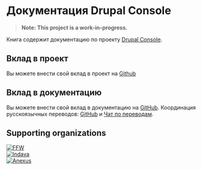 # Документация Drupal Console

> **Note: This project is a work-in-progress.**

Книга содержит документацию по проекту [Drupal Console](http://drupalconsole.com/).

## Вклад в проект

Вы можете внести свой вклад в проект на [Github](https://github.com/hechoendrupal/DrupalConsole)

## Вклад в документацию

Вы можете внести свой вклад в документацию на [GitHub](https://github.com/hechoendrupal/drupal-console-book).
Координация русскоязычных переводов: [GitHub](https://github.com/dru-io/drupal-console-book) и [Чат по переводам](https://gitter.im/dru-io/L10n).

## Supporting organizations
[![FFW](https://www.drupal.org/files/ffw-logo.png)](https://ffwagency.com)  
[![Indava](https://www.drupal.org/files/indava-logo.png)](http://www.indava.com/)  
[![Anexus](https://www.drupal.org/files/anexus-logo.png)](http://www.anexusit.com/)
